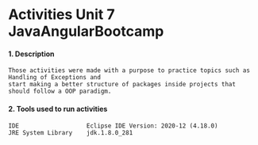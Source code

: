 # Activities Unit 7 JavaAngularBootcamp

#### 1. Description
```
Those activities were made with a purpose to practice topics such as Handling of Exceptions and 
start making a better structure of packages inside projects that should follow a OOP paradigm.

```
#### 2. Tools used to run activities
```
IDE                   Eclipse IDE Version: 2020-12 (4.18.0)
JRE System Library    jdk.1.8.0_281  
